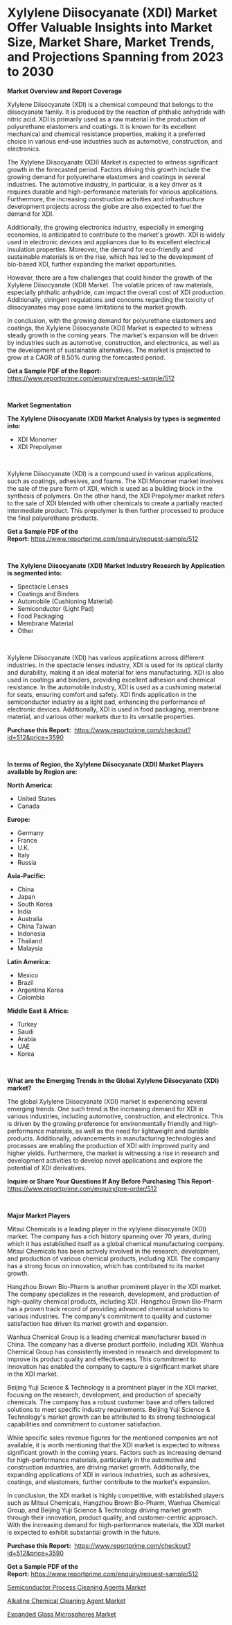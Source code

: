 <p><h1>Xylylene Diisocyanate (XDI) Market Offer Valuable Insights into Market Size, Market Share, Market Trends, and Projections Spanning from 2023 to 2030</h1></p><p><strong>Market Overview and Report Coverage</strong></p>
<p><p>Xylylene Diisocyanate (XDI) is a chemical compound that belongs to the diisocyanate family. It is produced by the reaction of phthalic anhydride with nitric acid. XDI is primarily used as a raw material in the production of polyurethane elastomers and coatings. It is known for its excellent mechanical and chemical resistance properties, making it a preferred choice in various end-use industries such as automotive, construction, and electronics.</p><p>The Xylylene Diisocyanate (XDI) Market is expected to witness significant growth in the forecasted period. Factors driving this growth include the growing demand for polyurethane elastomers and coatings in several industries. The automotive industry, in particular, is a key driver as it requires durable and high-performance materials for various applications. Furthermore, the increasing construction activities and infrastructure development projects across the globe are also expected to fuel the demand for XDI.</p><p>Additionally, the growing electronics industry, especially in emerging economies, is anticipated to contribute to the market's growth. XDI is widely used in electronic devices and appliances due to its excellent electrical insulation properties. Moreover, the demand for eco-friendly and sustainable materials is on the rise, which has led to the development of bio-based XDI, further expanding the market opportunities.</p><p>However, there are a few challenges that could hinder the growth of the Xylylene Diisocyanate (XDI) Market. The volatile prices of raw materials, especially phthalic anhydride, can impact the overall cost of XDI production. Additionally, stringent regulations and concerns regarding the toxicity of diisocyanates may pose some limitations to the market growth.</p><p>In conclusion, with the growing demand for polyurethane elastomers and coatings, the Xylylene Diisocyanate (XDI) Market is expected to witness steady growth in the coming years. The market's expansion will be driven by industries such as automotive, construction, and electronics, as well as the development of sustainable alternatives. The market is projected to grow at a CAGR of 8.50% during the forecasted period.</p></p>
<p><strong>Get a Sample PDF of the Report:</strong> <a href="https://www.reportprime.com/enquiry/request-sample/512">https://www.reportprime.com/enquiry/request-sample/512</a></p>
<p>&nbsp;</p>
<p><strong>Market Segmentation</strong></p>
<p><strong>The Xylylene Diisocyanate (XDI) Market Analysis by types is segmented into:</strong></p>
<p><ul><li>XDI Monomer</li><li>XDI Prepolymer</li></ul></p>
<p>&nbsp;</p>
<p><p>Xylylene Diisocyanate (XDI) is a compound used in various applications, such as coatings, adhesives, and foams. The XDI Monomer market involves the sale of the pure form of XDI, which is used as a building block in the synthesis of polymers. On the other hand, the XDI Prepolymer market refers to the sale of XDI blended with other chemicals to create a partially reacted intermediate product. This prepolymer is then further processed to produce the final polyurethane products.</p></p>
<p><strong>Get a Sample PDF of the Report:</strong>&nbsp;<a href="https://www.reportprime.com/enquiry/request-sample/512">https://www.reportprime.com/enquiry/request-sample/512</a></p>
<p>&nbsp;</p>
<p><strong>The Xylylene Diisocyanate (XDI) Market Industry Research by Application is segmented into:</strong></p>
<p><ul><li>Spectacle Lenses</li><li>Coatings and Binders</li><li>Automobile (Cushioning Material)</li><li>Semiconductor (Light Pad)</li><li>Food Packaging</li><li>Membrane Material</li><li>Other</li></ul></p>
<p>&nbsp;</p>
<p><p>Xylylene Diisocyanate (XDI) has various applications across different industries. In the spectacle lenses industry, XDI is used for its optical clarity and durability, making it an ideal material for lens manufacturing. XDI is also used in coatings and binders, providing excellent adhesion and chemical resistance. In the automobile industry, XDI is used as a cushioning material for seats, ensuring comfort and safety. XDI finds application in the semiconductor industry as a light pad, enhancing the performance of electronic devices. Additionally, XDI is used in food packaging, membrane material, and various other markets due to its versatile properties.</p></p>
<p><strong>Purchase this Report:</strong>&nbsp; <a href="https://www.reportprime.com/checkout?id=512&price=3590">https://www.reportprime.com/checkout?id=512&price=3590</a></p>
<p>&nbsp;</p>
<p><strong>In terms of Region, the Xylylene Diisocyanate (XDI) Market Players available by Region are:</strong></p>
<p>
    <p> <strong> North America: </strong>
        <ul>
            <li>United States</li>
            <li>Canada</li>
        </ul>
        </p> 
    <p> <strong> Europe: </strong>
        <ul>
            <li>Germany</li>
            <li>France</li>
            <li>U.K.</li>
            <li>Italy</li>
            <li>Russia</li>
        </ul>
        </p> 
    <p> <strong> Asia-Pacific: </strong>
        <ul>
            <li>China</li>
            <li>Japan</li>
            <li>South Korea</li>
            <li>India</li>
            <li>Australia</li>
            <li>China Taiwan</li>
            <li>Indonesia</li>
            <li>Thailand</li>
            <li>Malaysia</li>
        </ul>
        </p> 
    <p> <strong> Latin America: </strong>
        <ul>
            <li>Mexico</li>
            <li>Brazil</li>
            <li>Argentina Korea</li>
            <li>Colombia</li>
        </ul>
        </p> 
    <p> <strong> Middle East & Africa: </strong>
        <ul>
            <li>Turkey</li>
            <li>Saudi</li>
            <li>Arabia</li>
            <li>UAE</li>
            <li>Korea</li>
        </ul>
    </p>
    </p>
<p>&nbsp;</p>
<p><strong>What are the Emerging Trends in the Global Xylylene Diisocyanate (XDI) market?</strong></p>
<p><p>The global Xylylene Diisocyanate (XDI) market is experiencing several emerging trends. One such trend is the increasing demand for XDI in various industries, including automotive, construction, and electronics. This is driven by the growing preference for environmentally friendly and high-performance materials, as well as the need for lightweight and durable products. Additionally, advancements in manufacturing technologies and processes are enabling the production of XDI with improved purity and higher yields. Furthermore, the market is witnessing a rise in research and development activities to develop novel applications and explore the potential of XDI derivatives.</p></p>
<p><strong>Inquire or Share Your Questions If Any Before Purchasing This Report</strong>- <a href="https://www.reportprime.com/enquiry/pre-order/512">https://www.reportprime.com/enquiry/pre-order/512</a></p>
<p>&nbsp;</p>
<p><strong>Major Market Players</strong></p>
<p><p>Mitsui Chemicals is a leading player in the xylylene diisocyanate (XDI) market. The company has a rich history spanning over 70 years, during which it has established itself as a global chemical manufacturing company. Mitsui Chemicals has been actively involved in the research, development, and production of various chemical products, including XDI. The company has a strong focus on innovation, which has contributed to its market growth.</p><p>Hangzhou Brown Bio-Pharm is another prominent player in the XDI market. The company specializes in the research, development, and production of high-quality chemical products, including XDI. Hangzhou Brown Bio-Pharm has a proven track record of providing advanced chemical solutions to various industries. The company's commitment to quality and customer satisfaction has driven its market growth and expansion.</p><p>Wanhua Chemical Group is a leading chemical manufacturer based in China. The company has a diverse product portfolio, including XDI. Wanhua Chemical Group has consistently invested in research and development to improve its product quality and effectiveness. This commitment to innovation has enabled the company to capture a significant market share in the XDI market.</p><p>Beijing Yuji Science & Technology is a prominent player in the XDI market, focusing on the research, development, and production of specialty chemicals. The company has a robust customer base and offers tailored solutions to meet specific industry requirements. Beijing Yuji Science & Technology's market growth can be attributed to its strong technological capabilities and commitment to customer satisfaction.</p><p>While specific sales revenue figures for the mentioned companies are not available, it is worth mentioning that the XDI market is expected to witness significant growth in the coming years. Factors such as increasing demand for high-performance materials, particularly in the automotive and construction industries, are driving market growth. Additionally, the expanding applications of XDI in various industries, such as adhesives, coatings, and elastomers, further contribute to the market's expansion.</p><p>In conclusion, the XDI market is highly competitive, with established players such as Mitsui Chemicals, Hangzhou Brown Bio-Pharm, Wanhua Chemical Group, and Beijing Yuji Science & Technology driving market growth through their innovation, product quality, and customer-centric approach. With the increasing demand for high-performance materials, the XDI market is expected to exhibit substantial growth in the future.</p></p>
<p><strong>Purchase this Report:</strong>&nbsp;&nbsp;<a href="https://www.reportprime.com/checkout?id=512&price=3590">https://www.reportprime.com/checkout?id=512&price=3590</a></p>
<p></p>
<p><strong>Get a Sample PDF of the Report:</strong>&nbsp;<a href="https://www.reportprime.com/enquiry/request-sample/512">https://www.reportprime.com/enquiry/request-sample/512</a></p>
<p><p><a href="https://github.com/tamvrosiya/Market-Research-Report-List-1/blob/main/semiconductor-process-cleaning-agents-market.md">Semiconductor Process Cleaning Agents Market</a></p><p><a href="https://github.com/gaydyna/Market-Research-Report-List-1/blob/main/alkaline-chemical-cleaning-agent-market.md">Alkaline Chemical Cleaning Agent Market</a></p><p><a href="https://github.com/amonskiyk/Market-Research-Report-List-1/blob/main/expanded-glass-microspheres-market.md">Expanded Glass Microspheres Market</a></p></p>